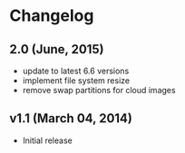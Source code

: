 # Changelog

## 2.0 (June, 2015)

* update to latest 6.6 versions
* implement file system resize
* remove swap partitions for cloud images

## v1.1 (March 04, 2014)

* Initial release

